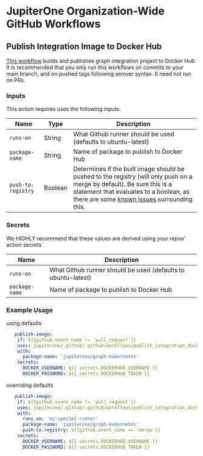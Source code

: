 # JupiterOne Organization-Wide GitHub Workflows

## Publish Integration Image to Docker Hub

[This workflow](https://github.com/JupiterOne/.github/blob/main/.github/workflows/publish_integration_docker_image.yaml) builds and publishes graph integration project to Docker Hub.
It is recommended that you only run this workflows on commits to your main branch, and on pushed tags following semver syntax. It need not run on PRs.

### Inputs

This action requires uses the following inputs:

| Name               | Type    | Description                                                                                           |
| ------------------ | ------- | ----------------------------------------------------------------------------------------------------- |
| `runs-on` | String  | What Github runner should be used (defaults to ubuntu-latest)                                         |
| `package-name` | String  | Name of package to publish to Docker Hub                                                              |     |
| `push-to-registry` | Boolean | Determines if the built image should be pushed to the registry (will only push on a merge by default). Be sure this is a statement that evaluates to a boolean, as there are some [known issues](https://medium.com/@sohail.ra5/github-actions-passing-boolean-input-variables-to-reusable-workflow-call-42d39bf7342e) surrounding this. |

### Secrets

We HIGHLY recommend that these values are derived using your repos' action secrets

| Name           | Description                                                   |
| -------------- | ------------------------------------------------------------- |
| `runs-on` | What Github runner should be used (defaults to ubuntu-latest) |
| `package-name` | Name of package to publish to Docker Hub                      |

### Example Usage 

using defaults

```yaml
   publish-image:
    if: ${{github.event_name != 'pull_request'}}
    uses: jupiterone/.github/.github/workflows/publish_integration_docker_image.yaml@v1.0.0
    with:
      package-name: 'jupiterone/graph-kubernetes'
    secrets:
      DOCKER_USERNAME: ${{ secrets.DOCKERHUB_USERNAME }}
      DOCKER_PASSWORD: ${{ secrets.DOCKERHUB_TOKEN }}
```

overriding defaults

```yaml
   publish-image:
    if: ${{github.event_name != 'pull_request'}}
    uses: jupiterone/.github/.github/workflows/publish_integration_docker_image.yaml@v1.0.0
    with:
      runs_on: 'my-special-runner'
      package-name: 'jupiterone/graph-kubernetes'
      push-to-registry: ${{github.event_name == 'merge'}}
    secrets:
      DOCKER_USERNAME: ${{ secrets.DOCKERHUB_USERNAME }}
      DOCKER_PASSWORD: ${{ secrets.DOCKERHUB_TOKEN }}
```
